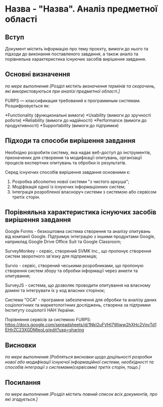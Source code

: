 # Назва - "Назва". Аналіз предметної області

## Вступ
Документ містить інформацію про тему проєкту, вимоги до нього та підходи до виконання поставленого завдання,
а також аналіз та порівняльна характеристика існуючих засобів вирішення завдання.


## Основні визначення

*по мере выполнения
[Розділ містить визначення термінів та скорочень, які використовуються при аналізі предметної області.]*

FURPS — классификация требований к программным системам. Розшифровується як:

*Functionality (функциональні вимоги)
*Usability (вимоги до зручності роботи)
*Reliability (вимоги до надійності)
*Performance (вимоги до продуктивності)
*Supportability (вимоги до підтримки)

## Підходи та способи вирішення завдання

  Необхідно розробити систему, яка надає веб-доступ до інструментів, призначених для створення та модифікації опитувань, організації процесів експертних опитувань та обробки іх результатів.

Серед існуючих способів вирішення завдання основними є:

1. Розробка абсолютно нової системи "з чистого аркуша";
2. Модіфікація одної із існуючих інформаціонних систем;
3. Інтеграція розробленої власноруч системи з системою або сервісом третіх сторін.

## Порівняльна характеристика існуючих засобів вирішення завдання
 
  Google Forms - безкоштовна система створення та аналізу опитувань від компанії Google. Підтримує інтеграцію з іншими продуктами Google, наприклад Google Drive Office Suit та Google Classroom;
 
  SurveyMonkey - сервіс, створений SVMK Inc., що пропонує створення систем зворотного зв'язку для підприємців;
 
  Survio - сервіс, створений чеськими розробниками, що пропоную створення систем збору та обробки інформації через анкети та опитування;
 
  SurveyJS - система, що дозволяє проводити опитування на власному домені та інтегрувати їх у код власних сторінок;
  
  Система "ОСА" - програмне забезпечення для обробки та аналізу даних соціологічних та маркетологічних досліджень, створена за підтримки Інституту соціології НАН України.
 
 Порівняння сервісів за системою FURPS:
 https://docs.google.com/spreadsheets/d/1NkI2uFVHI7Wiww2hXHc2VnvTd1EHIrZC23XGDMleoLg/edit?usp=sharing

## Висновки

*по мере выполнения
[Робляться висновки щодо доцільності розробки нової або модифікації існуючої інформаційної системи, необхідності та способів інтеграції з системами(сервісами) третіх сторін, тощо.]*

## Посилання

*по мере выполнения
[Розділ містить повний список всіх документів, про які згадується.]*

